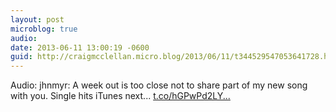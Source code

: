 ```yaml
---
layout: post
microblog: true
audio: 
date: 2013-06-11 13:00:19 -0600
guid: http://craigmcclellan.micro.blog/2013/06/11/t344529547053641728.html
---
```

Audio: jhnmyr: A week out is too close not to share part of my new song with you. Single hits iTunes next... [t.co/hGPwPd2LY...](http://t.co/hGPwPd2LYP)
